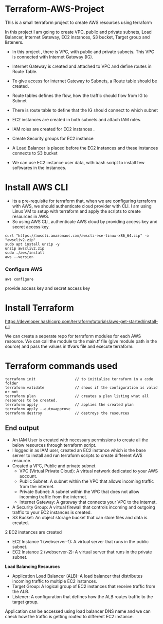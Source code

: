 # Terraform-AWS-Project
This is a small terraform project to create AWS resources using terraform 

In this project I am going to create VPC, public and private subnets, Load Balancer, Internet Gateway, EC2 instances, S3 bucket, Target group and listeners. 
* In this project , there is VPC, with public and private subnets. This VPC is connected with Internet Gateway (IG). 
* Internet Gateway is created and attached to VPC and define routes in Route Table.
* To give access for Internet Gateway to Subnets, a Route table should be created.
* Route tables defines the flow, how the traffic should flow from IG to Subnet
* There is route table to define that the IG should connect to which subnet
* EC2 instances are created in both subnets and attach IAM roles.
* IAM roles are created for EC2 instances .
* Create Security groups for EC2 instance
* A Load Balancer is placed before the EC2 instances and these instances connects to S3 bucket

* We can use EC2 instance user data, with bash script to install few softwares in the instances. 



# Install AWS CLI

* Its a pre-requisite for terraform that, when we are configuring terraform with AWS, we should authenticate cloud provider with CLI. I am using Linux VM to setup with terraform and apply the scripts to create resources in AWS.
* So using AWS CLI, authenticate AWS cloud by providing access key and secret access key.
```
curl "https://awscli.amazonaws.com/awscli-exe-linux-x86_64.zip" -o "awscliv2.zip"
sudo apt install unzip -y
unzip awscliv2.zip
sudo ./aws/install
aws --version
```

### Configure AWS
```
aws configure
```
provide access key and secret access key

# Install Terraform

https://developer.hashicorp.com/terraform/tutorials/aws-get-started/install-cli

We can create a seperate repo for terraform modules for each AWS resource. We can call the module to the main.tf file (give module path in the source) and pass the values in tfvars file and execute terraform.


# Terraform commands used

```
terraform init                  // to initialize terraform in a code folder
terraform validate              // shows if the configuration is valid or not
terraform plan                  // creates a plan listing what all resources to be created.
terraform apply                 // applies the created plan
terraform apply --auto=approve
terraform destroy               // destroys the resources
```

## End output

* An IAM User is created with necessary permissions to create all the below resources through terraform script.
* I logged in as IAM user, created an EC2 instance which is the base server to install and run terraform scripts to create different AWS resource.
* Created a VPC, Public and private subnet
   * VPC (Virtual Private Cloud): A virtual network dedicated to your AWS account.
   * Public Subnet: A subnet within the VPC that allows incoming traffic from the internet.
   * Private Subnet: A subnet within the VPC that does not allow incoming traffic from the internet.
   * Internet Gateway: A gateway that connects your VPC to the internet. 
* A Security Group: A virtual firewall that controls incoming and outgoing traffic to your EC2 instances is created.
* S3 Bucket: An object storage bucket that can store files and data is created.

2 EC2 instances are created
* EC2 Instance 1 (webserver-1): A virtual server that runs in the public subnet.
* EC2 Instance 2 (webserver-2): A virtual server that runs in the private subnet.

**Load Balancing Resources**
  * Application Load Balancer (ALB): A load balancer that distributes incoming traffic to multiple EC2 instances.
  * Target Group: A logical group of EC2 instances that receive traffic from the ALB.
  * Listener: A configuration that defines how the ALB routes traffic to the target group.

Application can be accessed using load balancer DNS name and we can check how the traffic is getting routed to different EC2 instance. 

